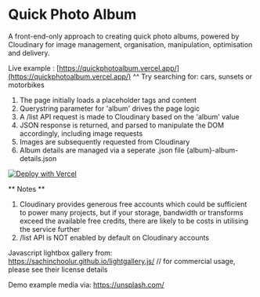 # Quick Photo Album
A front-end-only approach to creating quick photo albums, powered by Cloudinary for image management, organisation, manipulation, optimisation and delivery.

Live example : [https://quickphotoalbum.vercel.app/](https://quickphotoalbum.vercel.app/)
^^ Try searching for: cars, sunsets or motorbikes

1) The page initially loads a placeholder tags and content
2) Querystring parameter for 'album' drives the page logic
3) A /list API request is made to Cloudinary based on the 'album' value
4) JSON response is returned, and parsed to manipulate the DOM accordingly, including image requests
5) Images are subsequently requested from Cloudinary
6) Album details are managed via a seperate .json file {album}-album-details.json


[![Deploy with Vercel](https://vercel.com/button)](https://vercel.com/new/git/external?repository-url=https%3A%2F%2Fgithub.com%2Fbseymour%2Fquickphotoalbum)


** Notes **
1) Cloudinary provides generous free accounts which could be sufficient to power many projects, but if your storage, bandwidth or transforms exceed the available free credits, there are likely to be costs in utilising the service further 
2) /list API is NOT enabled by default on Cloudinary accounts


Javascript lightbox gallery from:
https://sachinchoolur.github.io/lightgallery.js/
// for commercial usage, please see their license details

Demo example media via:
https://unsplash.com/

